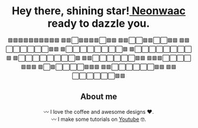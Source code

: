 <div align="center">
<h1 align="center">Hey there, shining star!<a href="https://github.com/Neonwaac"> Neonwaac</a> ready to dazzle you. </h1>
🟩🟩🟩🟩🟩🟩🟩🟩🟩🟩
🟩🟩⬜🟩🟩🟩🟩⬜🟩🟩
🟩🟩⬜⬜🟩🟩⬜⬜🟩🟩
🟩🟩⬜⬜⬜⬜⬜⬜🟩🟩
🟩⬜⬜⬜⬜⬜⬜⬜⬜🟩
🟩⬜⬜⬜⬜⬜⬜⬜⬜🟩
🟩⬜⬜⬜⬜⬜⬜⬜⬜🟩
🟩🟩⬜⬜⬜⬜⬜⬜🟩🟩
🟩🟩🟩⬜⬜⬜⬜🟩🟩🟩
🟩⬜🟩⬜⬜⬜⬜🟩🟩🟩
🟩🟩⬜⬜⬜⬜⬜⬜🟩🟩
🟩🟩⬜⬜⬜⬜⬜⬜🟩🟩
  
## About me
〰️ I love the coffee and awesome designs ❤️.
<br>
〰️ I make some tutorials on [Youtube](https://www.youtube.com/channel/UC7rJUWw2oosVTWpKHrHWwGA) 🤓.
